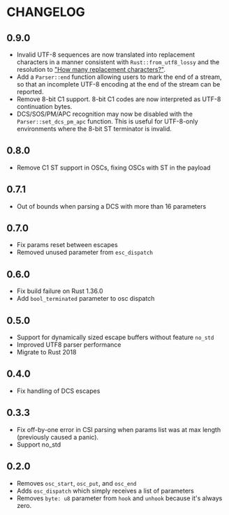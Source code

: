 CHANGELOG
=========

## 0.9.0

- Invalid UTF-8 sequences are now translated into replacement characters
  in a manner consistent with `Rust::from_utf8_lossy` and the resolution to
  ["How many replacement characters?"](https://hsivonen.fi/broken-utf-8/).
- Add a `Parser::end` function allowing users to mark the end of a stream,
  so that an incomplete UTF-8 encoding at the end of the stream can be
  reported.
- Remove 8-bit C1 support. 8-bit C1 codes are now interpreted as UTF-8
  continuation bytes.
- DCS/SOS/PM/APC recognition may now be disabled with the
  `Parser::set_dcs_pm_apc` function. This is useful for UTF-8-only environments
  where the 8-bit ST terminator is invalid.

## 0.8.0

- Remove C1 ST support in OSCs, fixing OSCs with ST in the payload

## 0.7.1

- Out of bounds when parsing a DCS with more than 16 parameters

## 0.7.0

- Fix params reset between escapes
- Removed unused parameter from `esc_dispatch`

## 0.6.0

- Fix build failure on Rust 1.36.0
- Add `bool_terminated` parameter to osc dispatch

## 0.5.0

- Support for dynamically sized escape buffers without feature `no_std`
- Improved UTF8 parser performance
- Migrate to Rust 2018

## 0.4.0

- Fix handling of DCS escapes

## 0.3.3

- Fix off-by-one error in CSI parsing when params list was at max length
  (previously caused a panic).
- Support no_std

## 0.2.0

- Removes `osc_start`, `osc_put`, and `osc_end`
- Adds `osc_dispatch` which simply receives a list of parameters
- Removes `byte: u8` parameter from `hook` and `unhook` because it's always
  zero.
